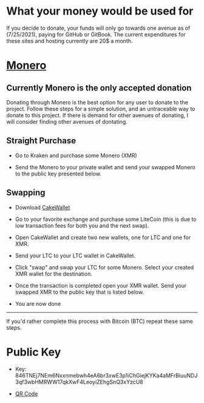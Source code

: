# What your money would be used for

If you decide to donate, your funds will only go towards one avenue as of (7/25/2021), paying for GitHub or GitBook. The current expenditures for these sites and hosting currently are 20$ a month. 

# [Monero](https://www.getmonero.org/get-started/what-is-monero/)

## Currently Monero is the only accepted donation

Donating through Monero is the best option for any user to donate to the project. Follow these steps for a simple solution, and an untraceable way to donate to this project. If there is demand for other avenues of donating, I will consider finding other avenues of dontating. 

## Straight Purchase

* Go to Kraken and purchase some Monero (XMR)

* Send the Monero to your private wallet and send your swapped Monero to the public key presented below. 

## Swapping

* Download [CakeWallet](https://cakewallet.com/)

* Go to your favorite exchange and purchase some LiteCoin (this is due to low transaction fees for both you and the next swap). 

* Open CakeWallet and create two new wallets, one for LTC and one for XMR.

* Send your LTC to your LTC wallet in CakeWallet. 

* Click "swap" and swap your LTC for some Monero. Select your created XMR wallet for the destination. 

* Once the transaction is completed open your XMR wallet. Send your swapped XMR to the public key that is listed below. 

* You are now done

---

If you'd rather complete this process with Bitcoin (BTC) repeat these same steps. 

# Public Key

* Key: 846TNEj7NEm6Nxxnmebwh4eA6br3xwE3p1iChGiejKYKa4aMFrBiuuNDJ3qf3wbHMRWW17qkXwF4LeoyiZEhgSnQ3xYzcU8

* [QR Code](http://imgur.com/a/WYSnkN6)